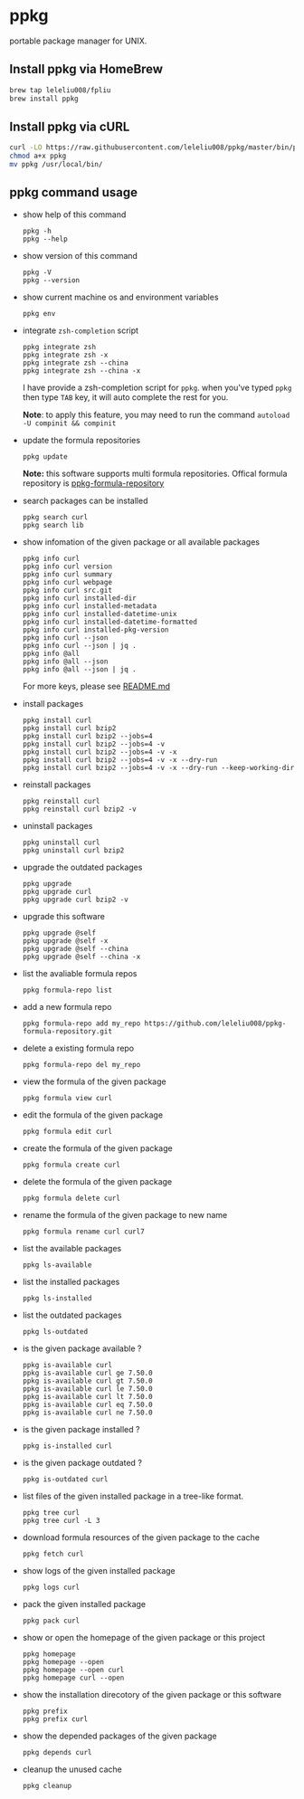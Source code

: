 # ppkg
portable package manager for UNIX.

## Install ppkg via HomeBrew

```bash
brew tap leleliu008/fpliu
brew install ppkg
```

## Install ppkg via cURL
```bash
curl -LO https://raw.githubusercontent.com/leleliu008/ppkg/master/bin/ppkg
chmod a+x ppkg
mv ppkg /usr/local/bin/
```

## ppkg command usage
*   show help of this command
        
        ppkg -h
        ppkg --help
        
*   show version of this command
        
        ppkg -V
        ppkg --version
        
*   show current machine os and environment variables

        ppkg env

*   integrate `zsh-completion` script

        ppkg integrate zsh
        ppkg integrate zsh -x
        ppkg integrate zsh --china
        ppkg integrate zsh --china -x
        
    I have provide a zsh-completion script for `ppkg`. when you've typed `ppkg` then type `TAB` key, it will auto complete the rest for you.

    **Note**: to apply this feature, you may need to run the command `autoload -U compinit && compinit`


*   update the formula repositories

        ppkg update
        
    **Note:** this software supports multi formula repositories. Offical formula repository is [ppkg-formula-repository](https://github.com/leleliu008/ppkg-formula-repository)

*   search packages can be installed
        
        ppkg search curl
        ppkg search lib
        
*   show infomation of the given package or all available packages
        
        ppkg info curl
        ppkg info curl version
        ppkg info curl summary
        ppkg info curl webpage
        ppkg info curl src.git
        ppkg info curl installed-dir
        ppkg info curl installed-metadata
        ppkg info curl installed-datetime-unix
        ppkg info curl installed-datetime-formatted
        ppkg info curl installed-pkg-version
        ppkg info curl --json
        ppkg info curl --json | jq .
        ppkg info @all
        ppkg info @all --json
        ppkg info @all --json | jq .
        

    For more keys, please see [README.md](https://github.com/leleliu008/ppkg-formula-repository/blob/master/README.md#the-function-must-be-invoked-on-top-of-the-formula)

*   install packages
        
        ppkg install curl
        ppkg install curl bzip2
        ppkg install curl bzip2 --jobs=4
        ppkg install curl bzip2 --jobs=4 -v
        ppkg install curl bzip2 --jobs=4 -v -x
        ppkg install curl bzip2 --jobs=4 -v -x --dry-run
        ppkg install curl bzip2 --jobs=4 -v -x --dry-run --keep-working-dir
        
*   reinstall packages
        
        ppkg reinstall curl
        ppkg reinstall curl bzip2 -v
        
*   uninstall packages

        ppkg uninstall curl
        ppkg uninstall curl bzip2
        
*   upgrade the outdated packages

        ppkg upgrade
        ppkg upgrade curl
        ppkg upgrade curl bzip2 -v
        
*   upgrade this software

        ppkg upgrade @self
        ppkg upgrade @self -x
        ppkg upgrade @self --china
        ppkg upgrade @self --china -x
        

*   list the avaliable formula repos

        ppkg formula-repo list

*   add a new formula repo

        ppkg formula-repo add my_repo https://github.com/leleliu008/ppkg-formula-repository.git

*   delete a existing formula repo

        ppkg formula-repo del my_repo

*   view the formula of the given package
        
        ppkg formula view curl
        
*   edit the formula of the given package
        
        ppkg formula edit curl
        
*   create the formula of the given package
        
        ppkg formula create curl
        
*   delete the formula of the given package
        
        ppkg formula delete curl
        
*   rename the formula of the given package to new name
        
        ppkg formula rename curl curl7
        
*   list the available packages
        
        ppkg ls-available
        
*   list the installed packages
        
        ppkg ls-installed
        
*   list the outdated packages
        
        ppkg ls-outdated
        
*   is the given package available ?
        
        ppkg is-available curl
        ppkg is-available curl ge 7.50.0
        ppkg is-available curl gt 7.50.0
        ppkg is-available curl le 7.50.0
        ppkg is-available curl lt 7.50.0
        ppkg is-available curl eq 7.50.0
        ppkg is-available curl ne 7.50.0
        
*   is the given package installed ?
        
        ppkg is-installed curl
        
*   is the given package outdated ?
        
        ppkg is-outdated curl
        
*   list files of the given installed package in a tree-like format.
        
        ppkg tree curl
        ppkg tree curl -L 3
        
*   download formula resources of the given package to the cache
        
        ppkg fetch curl
        
*   show logs of the given installed package
        
        ppkg logs curl
        
*   pack the given installed package
        
        ppkg pack curl
        
*   show or open the homepage of the given package or this project
        
        ppkg homepage
        ppkg homepage --open
        ppkg homepage --open curl
        ppkg homepage curl --open
        
*   show the installation direcotory of the given package or this software
        
        ppkg prefix
        ppkg prefix curl
        
*   show the depended packages of the given package
        
        ppkg depends curl
        
*   cleanup the unused cache
        
        ppkg cleanup
        

